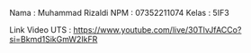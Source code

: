 Nama    : Muhammad Rizaldi
NPM     : 07352211074
Kelas   : 5IF3

Link Video UTS : https://www.youtube.com/live/30TlvJfACCo?si=Bkmd1SikGmW2IkFR